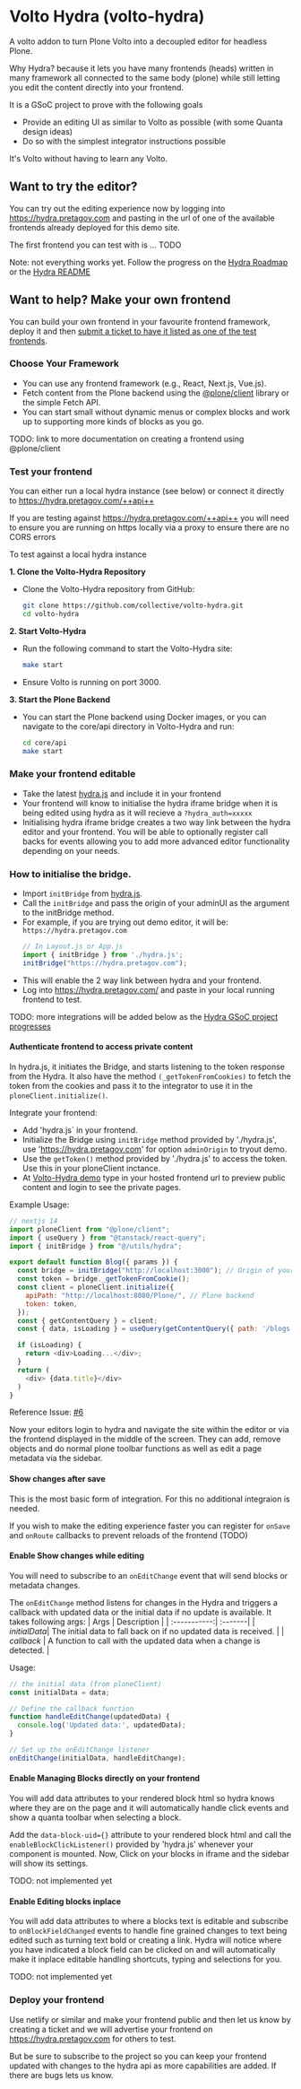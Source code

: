 # Volto Hydra (volto-hydra)

A volto addon to turn Plone Volto into a decoupled editor for headless Plone.

Why Hydra? because it lets you have many frontends (heads) written in many framework all connected to the same body (plone) while still letting 
you edit the content directly into your frontend. 

It is a GSoC project to prove with the following goals
- Provide an editing UI as similar to Volto as possible (with some Quanta design ideas)
- Do so with the simplest integrator instructions possible

It's Volto without having to learn any Volto.

## Want to try the editor?

You can try out the editing experience now by logging into https://hydra.pretagov.com and pasting in the url of one of the available 
frontends already deployed for this demo site.

The first frontend you can test with is ... TODO

Note: not everything works yet. Follow the progress on the [Hydra Roadmap](https://github.com/orgs/collective/projects/3/views/4)
or the [Hydra README](https://github.com/collective/volto-hydra)


## Want to help? Make your own frontend

You can build your own frontend in your favourite frontend framework, deploy it and then [submit a ticket to have it listed as
one of the test frontends](https://github.com/collective/volto-hydra/issues).


### Choose Your Framework

- You can use any frontend framework (e.g., React, Next.js, Vue.js).
- Fetch content from the Plone backend using the [@plone/client](https://github.com/plone/volto/tree/main/packages/client) 
  library or the simple Fetch API.
- You can start small without dynamic menus or complex blocks and work up to supporting more kinds of blocks as you go.

TODO: link to more documentation on creating a frontend using @plone/client

### Test your frontend

You can either run a local hydra instance (see below) or connect it directly to https://hydra.pretagov.com/++api++

If you are testing against https://hydra.pretagov.com/++api++ you will need to ensure you are running on https locally via a proxy to ensure there
are no CORS errors

To test against a local hydra instance

**1. Clone the Volto-Hydra Repository**

- Clone the Volto-Hydra repository from GitHub:

    ```bash
    git clone https://github.com/collective/volto-hydra.git
    cd volto-hydra
    ```
**2. Start Volto-Hydra**

- Run the following command to start the Volto-Hydra site:
    ```bash
    make start
    ```
- Ensure Volto is running on port 3000.

**3. Start the Plone Backend**

- You can start the Plone backend using Docker images, or you can navigate to the core/api directory in Volto-Hydra and run:
    ```bash
    cd core/api
    make start
    ```

### Make your frontend editable

- Take the latest [hydra.js](https://github.com/collective/volto-hydra/tree/hydra.js) and include it in your frontend
- Your frontend will know to initialise the hydra iframe bridge when it is being edited using hydra as it will recieve a ```?hydra_auth=xxxxx```
- Initialising hydra iframe bridge creates a two way link between the hydra editor and your frontend. You will be able to optionally register call backs 
  for events allowing you to add more advanced editor functionality depending on your needs.

### How to initialise the bridge.

- Import `initBridge` from [hydra.js](https://github.com/collective/volto-hydra/tree/hydra.js).
- Call the `initBridge` and pass the origin of your adminUI as the argument to the initBridge method.
- For example, if you are trying out demo editor, it will be: `https://hydra.pretagov.com`
  ```js
  // In Layout.js or App.js
  import { initBridge } from './hydra.js';
  initBridge("https://hydra.pretagov.com");
  ```
- This will enable the 2 way link between hydra and your frontend.
- Log into https://hydra.pretagov.com/ and paste in your local running frontend to test.

TODO: more integrations will be added below as the [Hydra GSoC project progresses](https://github.com/orgs/collective/projects/3/views/4)

#### Authenticate frontend to access private content

In hydra.js, it initiates the Bridge, and starts listening to the token response from the Hydra. It also have the method `(_getTokenFromCookies)` to fetch the token from the cookies and pass it to the integrator to use it in the `ploneClient.initialize()`.

Integrate your frontend:

- Add 'hydra.js` in your frontend.
- Initialize the Bridge using `initBridge` method provided by './hydra.js', use 'https://hydra.pretagov.com' for option `adminOrigin` to tryout demo.
- Use the `getToken()` method provided by './hydra.js' to access the token. Use this in your ploneClient inctance.
- At [Volto-Hydra demo](https://hydra.pretagov.com/) type in your hosted frontend url to preview public content and login to see the private pages.

Example Usage:
```js
// nextjs 14
import ploneClient from "@plone/client";
import { useQuery } from "@tanstack/react-query";
import { initBridge } from "@/utils/hydra";

export default function Blog({ params }) {
  const bridge = initBridge("http://localhost:3000"); // Origin of your local Volto-Hydra
  const token = bridge._getTokenFromCookie();
  const client = ploneClient.initialize({
    apiPath: "http://localhost:8080/Plone/", // Plone backend
    token: token,
  });
  const { getContentQuery } = client;
  const { data, isLoading } = useQuery(getContentQuery({ path: '/blogs' }));

  if (isLoading) {
    return <div>Loading...</div>;
  }
  return (
    <div> {data.title}</div>
  )
}
```

Reference Issue: [#6](https://github.com/collective/volto-hydra/issues/6)

Now your editors login to hydra and navigate the site within the editor or via the frontend displayed in the middle of the screen. They can add, remove objects and do normal plone toolbar functions as well as edit a page metadata via the sidebar.

#### Show changes after save

This is the most basic form of integration. For this no additional integraion is needed. 

If you wish to make the editing experience faster you can register for ```onSave``` and ```onRoute``` callbacks to prevent reloads of the frontend (TODO)

#### Enable Show changes while editing

You will need to subscribe to an ```onEditChange``` event that will send blocks or metadata changes. 

The `onEditChange` method listens for changes in the Hydra and triggers a callback with updated data or the initial data if no update is available. It takes following args:
| Args         | Description |
| :-----------:| :-------|
| *initialData*| The initial data to fall back on if no updated data is received. |
| *callback*   | A function to call with the updated data when a change is detected. |

Usage:
```js
// the initial data (from ploneClient)
const initialData = data;

// Define the callback function
function handleEditChange(updatedData) {
  console.log('Updated data:', updatedData);
}

// Set up the onEditChange listener
onEditChange(initialData, handleEditChange);
```

#### Enable Managing Blocks directly on your frontend

You will add data attributes to your rendered block html so hydra knows where they are on the page and it
will automatically handle click events and show a quanta toolbar when selecting a block.

Add the `data-block-uid={}` attribute to your rendered block html and call the `enableBlockClickListener()` provided by 'hydra.js' whenever your component is mounted.
Now, Click on your blocks in iframe and the sidebar will show its settings.

TODO: not implemented yet

#### Enable Editing blocks inplace

You will add data attributes to where a blocks text is editable and subscribe to ```onBlockFieldChanged``` events to handle fine grained 
changes to text being edited such as turning text bold or creating a link. Hydra will notice where you have indicated a block field can 
be clicked on and will automatically make it inplace editable handling shortcuts, typing and selections for you.

TODO: not implemented yet

### Deploy your frontend

Use netlify or similar and make your frontend public and then let us know by creating a ticket and we will advertise your frontend
on https://hydra.pretagov.com for others to test.

But be sure to subscribe to the project so you can keep your frontend updated with changes to the hydra api as more 
capabilities are added. If there are bugs lets us know.


